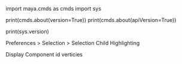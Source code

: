 import maya.cmds as cmds
import sys

print(cmds.about(version=True))
print(cmds.about(apiVersion=True))

print(sys.version)




Preferences > Selection > Selection Child Highlighting


Display Component id verticies